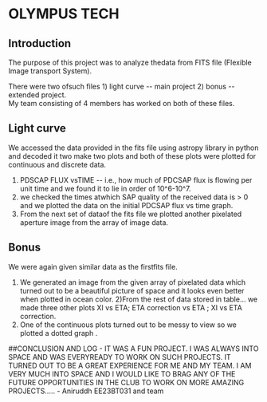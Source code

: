 # OLYMPUS TECH 
## Introduction 
The purpose of this project was to analyze thedata from FITS file (Flexible Image transport System).

There were two ofsuch files 1) light curve -- main project 2) bonus -- extended project.  
My team consisting of 4 members has worked on both of these files.  

## Light curve 
We accessed the data provided in the fits file using astropy
library in python and decoded it two make two plots and both of these
plots were plotted for continuous and discrete data. 

1) PDSCAP FLUX vsTIME -- i.e., how much of PDCSAP flux is flowing per unit time and we
found it to lie in order of 10\^6-10\^7.
2) we checked the times atwhich SAP quality of the received data is \> 0 and we plotted the data
on the initial PDCSAP flux vs time graph.
3) From the next set of dataof the fits file we plotted another pixelated aperture image from the
array of image data.

## Bonus 
We were again given similar data as the firstfits file.  
1) We generated an image from the given array of pixelated
data which turned out to be a beautiful picture of space and it looks
even better when plotted in ocean color.
2)From the rest of data stored
in table... we made three other plots XI vs ETA; ETA correction vs ETA ;
XI vs ETA correction.
3) One of the continuous plots turned out to be
messy to view so we plotted a dotted graph .

##CONCLUSION AND LOG - 
IT WAS A FUN PROJECT. I WAS ALWAYS INTO SPACE AND
WAS EVERYREADY TO WORK ON SUCH PROJECTS. IT TURNED OUT TO BE A GREAT
EXPERIENCE FOR ME AND MY TEAM. I AM VERY MUCH INTO SPACE AND I WOULD
LIKE TO BRAG ANY OF THE FUTURE OPPORTUNITIES IN THE CLUB TO WORK ON MORE
AMAZING PROJECTS..... - Aniruddh EE23BT031 and team
